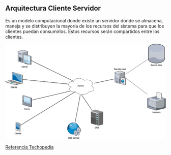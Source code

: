 ## Arquitectura Cliente Servidor

Es un modelo computacional donde existe un servidor donde se almacena, maneja y
se distribuyen la mayoría de los recursos del sistema para que los clientes
puedan consumirlos. Estos recursos serán compartidos entre los clientes.

![Cliente Servidor](./imgs/client-server.png)

[Referencia Techopedia](https://www.techopedia.com/definition/438/clientserver-architecture)
